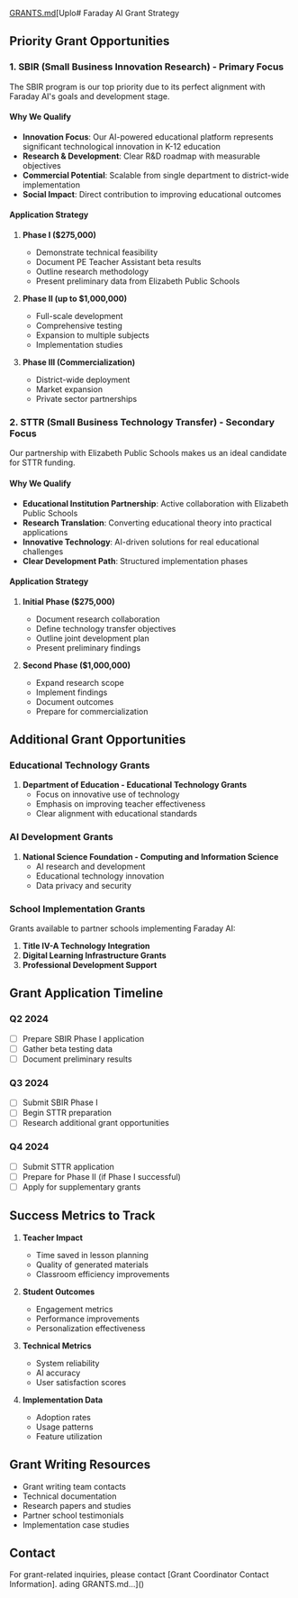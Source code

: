 [GRANTS.md](https://github.com/user-attachments/files/19404596/GRANTS.md)[Uplo# Faraday AI Grant Strategy

## Priority Grant Opportunities

### 1. SBIR (Small Business Innovation Research) - Primary Focus
The SBIR program is our top priority due to its perfect alignment with Faraday AI's goals and development stage.

#### Why We Qualify
- **Innovation Focus**: Our AI-powered educational platform represents significant technological innovation in K-12 education
- **Research & Development**: Clear R&D roadmap with measurable objectives
- **Commercial Potential**: Scalable from single department to district-wide implementation
- **Social Impact**: Direct contribution to improving educational outcomes

#### Application Strategy
1. **Phase I ($275,000)**
   - Demonstrate technical feasibility
   - Document PE Teacher Assistant beta results
   - Outline research methodology
   - Present preliminary data from Elizabeth Public Schools

2. **Phase II (up to $1,000,000)**
   - Full-scale development
   - Comprehensive testing
   - Expansion to multiple subjects
   - Implementation studies

3. **Phase III (Commercialization)**
   - District-wide deployment
   - Market expansion
   - Private sector partnerships

### 2. STTR (Small Business Technology Transfer) - Secondary Focus
Our partnership with Elizabeth Public Schools makes us an ideal candidate for STTR funding.

#### Why We Qualify
- **Educational Institution Partnership**: Active collaboration with Elizabeth Public Schools
- **Research Translation**: Converting educational theory into practical applications
- **Innovative Technology**: AI-driven solutions for real educational challenges
- **Clear Development Path**: Structured implementation phases

#### Application Strategy
1. **Initial Phase ($275,000)**
   - Document research collaboration
   - Define technology transfer objectives
   - Outline joint development plan
   - Present preliminary findings

2. **Second Phase ($1,000,000)**
   - Expand research scope
   - Implement findings
   - Document outcomes
   - Prepare for commercialization

## Additional Grant Opportunities

### Educational Technology Grants
1. **Department of Education - Educational Technology Grants**
   - Focus on innovative use of technology
   - Emphasis on improving teacher effectiveness
   - Clear alignment with educational standards

### AI Development Grants
1. **National Science Foundation - Computing and Information Science**
   - AI research and development
   - Educational technology innovation
   - Data privacy and security

### School Implementation Grants
Grants available to partner schools implementing Faraday AI:
1. **Title IV-A Technology Integration**
2. **Digital Learning Infrastructure Grants**
3. **Professional Development Support**

## Grant Application Timeline

### Q2 2024
- [ ] Prepare SBIR Phase I application
- [ ] Gather beta testing data
- [ ] Document preliminary results

### Q3 2024
- [ ] Submit SBIR Phase I
- [ ] Begin STTR preparation
- [ ] Research additional grant opportunities

### Q4 2024
- [ ] Submit STTR application
- [ ] Prepare for Phase II (if Phase I successful)
- [ ] Apply for supplementary grants

## Success Metrics to Track
1. **Teacher Impact**
   - Time saved in lesson planning
   - Quality of generated materials
   - Classroom efficiency improvements

2. **Student Outcomes**
   - Engagement metrics
   - Performance improvements
   - Personalization effectiveness

3. **Technical Metrics**
   - System reliability
   - AI accuracy
   - User satisfaction scores

4. **Implementation Data**
   - Adoption rates
   - Usage patterns
   - Feature utilization

## Grant Writing Resources
- Grant writing team contacts
- Technical documentation
- Research papers and studies
- Partner school testimonials
- Implementation case studies

## Contact
For grant-related inquiries, please contact [Grant Coordinator Contact Information]. ading GRANTS.md…]()
